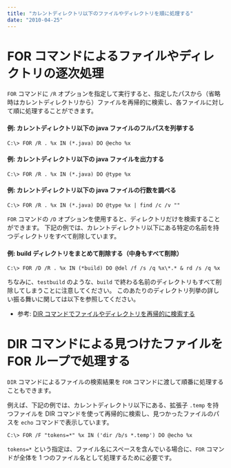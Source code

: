 ```yaml
---
title: "カレントディレクトリ以下のファイルやディレクトリを順に処理する"
date: "2010-04-25"
---
```


FOR コマンドによるファイルやディレクトリの逐次処理
====

`FOR` コマンドに `/R` オプションを指定して実行すると、指定したパスから（省略時はカレントディレクトリから）ファイルを再帰的に検索し、各ファイルに対して順に処理することができます。

#### 例: カレントディレクトリ以下の java ファイルのフルパスを列挙する

~~~
C:\> FOR /R . %x IN (*.java) DO @echo %x
~~~

#### 例: カレントディレクトリ以下の java ファイルを出力する

~~~
C:\> FOR /R . %x IN (*.java) DO @type %x
~~~

#### 例: カレントディレクトリ以下の java ファイルの行数を調べる

~~~
C:\> FOR /R . %x IN (*.java) DO @type %x | find /c /v ""
~~~

`FOR` コマンドの `/D` オプションを使用すると、ディレクトリだけを検索することができます。
下記の例では、カレントディレクトリ以下にある特定の名前を持つディレクトリをすべて削除しています。

#### 例: build ディレクトリをまとめて削除する（中身もすべて削除）

~~~
C:\> FOR /D /R . %x IN (*build) DO @del /f /s /q %x\*.* & rd /s /q %x
~~~

ちなみに、`testbuild` のような、`build` で終わる名前のディレクトリもすべて削除してしまうことに注意してください。
このあたりのディレクトリ列挙の詳しい振る舞いに関しては以下を参照してください。

* 参考: [DIR コマンドでファイルやディレクトリを再帰的に検索する](find-files.html)


DIR コマンドによる見つけたファイルを FOR ループで処理する
====

`DIR` コマンドによるファイルの検索結果を `FOR` コマンドに渡して順番に処理することもできます。

例えば、下記の例では、カレントディレクトリ以下にある、拡張子 `.temp` を持つファイルを DIR コマンドを使って再帰的に検索し、見つかったファイルのパスを `echo` コマンドで表示しています。

```
C:\> FOR /F "tokens=*" %x IN ('dir /b/s *.temp') DO @echo %x
```

`tokens=*` という指定は、ファイル名にスペースを含んでいる場合に、`FOR` コマンドが全体を 1 つのファイル名として処理するために必要です。

